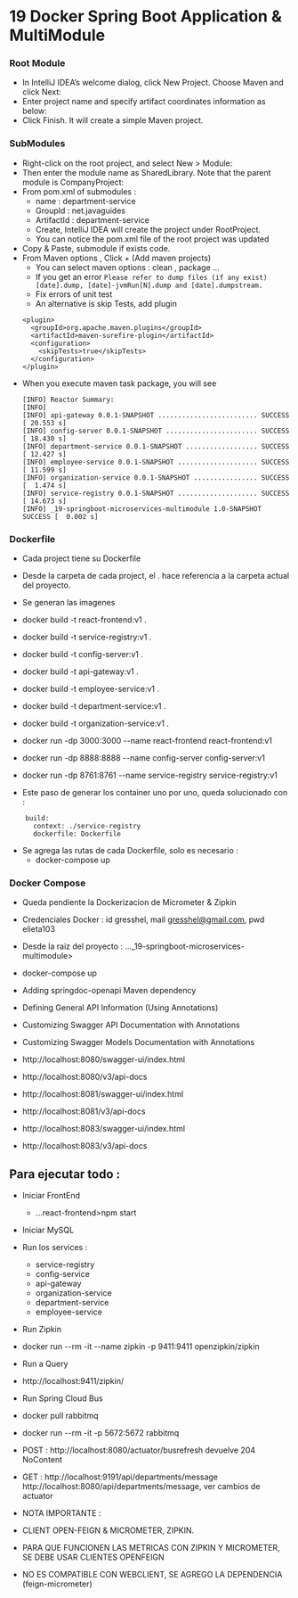 # 19 Docker Spring Boot Application & MultiModule


### Root Module
- In IntelliJ IDEA’s welcome dialog, click New Project. Choose Maven and click Next:
- Enter project name and specify artifact coordinates information as below:
- Click Finish. It will create a simple Maven project.

### SubModules
- Right-click on the root project, and select New > Module:
- Then enter the module name as SharedLibrary. Note that the parent module is CompanyProject:
- From pom.xml of submodules :
  - name       : department-service
  - GroupId    : net.javaguides
  - ArtifactId : department-service
  - Create, IntelliJ IDEA will create the  project under RootProject.
  - You can notice the pom.xml file of the root project was updated
- Copy & Paste, submodule if exists code.
- From Maven options , Click + (Add maven projects)
  - You can select maven options : clean , package ...
  - If you get an error
  ```Please refer to dump files (if any exist) [date].dump, [date]-jvmRun[N].dump and [date].dumpstream.```
  - Fix errors of unit test
  - An alternative is skip Tests, add plugin
  ```
  <plugin>
    <groupId>org.apache.maven.plugins</groupId>
    <artifactId>maven-surefire-plugin</artifactId>
    <configuration>
      <skipTests>true</skipTests>
    </configuration>
  </plugin>
  ```
- When you execute maven task package, you will see 
  ```
  [INFO] Reactor Summary:
  [INFO]
  [INFO] api-gateway 0.0.1-SNAPSHOT ......................... SUCCESS [ 20.553 s]
  [INFO] config-server 0.0.1-SNAPSHOT ....................... SUCCESS [ 18.430 s]
  [INFO] department-service 0.0.1-SNAPSHOT .................. SUCCESS [ 12.427 s]
  [INFO] employee-service 0.0.1-SNAPSHOT .................... SUCCESS [ 11.599 s]
  [INFO] organization-service 0.0.1-SNAPSHOT ................ SUCCESS [  1.474 s]
  [INFO] service-registry 0.0.1-SNAPSHOT .................... SUCCESS [ 14.673 s]
  [INFO] _19-springboot-microservices-multimodule 1.0-SNAPSHOT SUCCESS [  0.002 s]
  ```

### Dockerfile 
- Cada project tiene su Dockerfile
- Desde la carpeta de cada project, el . hace referencia a la carpeta actual del proyecto.
- Se generan las imagenes

- docker build -t react-frontend:v1 .
- docker build -t service-registry:v1 .
- docker build -t config-server:v1 .
- docker build -t api-gateway:v1 .
- docker build -t employee-service:v1 .
- docker build -t department-service:v1 .
- docker build -t organization-service:v1 .


- docker run -dp 3000:3000 --name react-frontend react-frontend:v1
- docker run -dp 8888:8888 --name config-server config-server:v1
- docker run -dp 8761:8761 --name service-registry service-registry:v1

- Este paso de generar los container uno por uno, queda solucionado con :
```
    build:
      context: ./service-registry
      dockerfile: Dockerfile
```
- Se agrega las rutas de cada Dockerfile, solo es necesario :
  - docker-compose up


### Docker Compose
- Queda pendiente la Dockerizacion de Micrometer & Zipkin
- Credenciales Docker : id gresshel, mail gresshel@gmail.com, pwd elieta103
- Desde la raiz del proyecto : ...\_19-springboot-microservices-multimodule>
- docker-compose up







- Adding springdoc-openapi Maven dependency
- Defining General API Information (Using Annotations)
- Customizing Swagger API Documentation with Annotations
- Customizing Swagger Models Documentation with Annotations

- http://localhost:8080/swagger-ui/index.html
- http://localhost:8080/v3/api-docs
- http://localhost:8081/swagger-ui/index.html
- http://localhost:8081/v3/api-docs
- http://localhost:8083/swagger-ui/index.html
- http://localhost:8083/v3/api-docs

## Para ejecutar todo :
- Iniciar FrontEnd
  - ...react-frontend>npm start
- Iniciar MySQL
- Run los services :
  - service-registry
  - config-service
  - api-gateway
  - organization-service
  - department-service
  - employee-service
  
- Run Zipkin
- docker run --rm -it --name zipkin -p 9411:9411 openzipkin/zipkin
- Run a Query
- http://localhost:9411/zipkin/

- Run Spring Cloud Bus
- docker pull rabbitmq
- docker run --rm -it -p 5672:5672 rabbitmq
- POST : http://localhost:8080/actuator/busrefresh  devuelve 204 NoContent
- GET  : http://localhost:9191/api/departments/message  http://localhost:8080/api/departments/message, ver cambios de actuator


- NOTA IMPORTANTE :
- CLIENT OPEN-FEIGN & MICROMETER, ZIPKIN.  
- PARA QUE FUNCIONEN LAS METRICAS CON ZIPKIN Y MICROMETER, SE DEBE USAR CLIENTES OPENFEIGN
- NO ES COMPATIBLE CON WEBCLIENT, SE AGREGO LA DEPENDENCIA (feign-micrometer)

